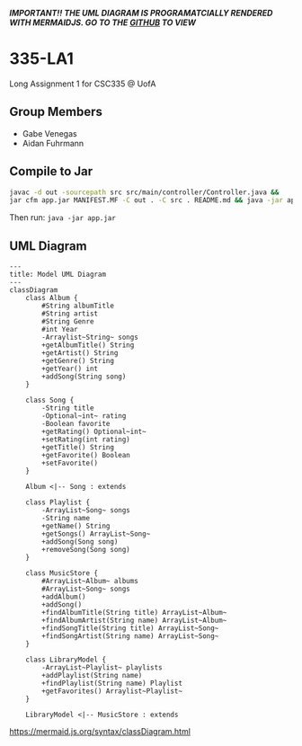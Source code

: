 **_IMPORTANT!! THE UML DIAGRAM IS PROGRAMATCIALLY RENDERED WITH MERMAIDJS. GO TO THE [GITHUB](https://github.com/varphi-online/335-LA1/tree/main) TO VIEW_**

# 335-LA1

Long Assignment 1 for CSC335 @ UofA

## Group Members

- Gabe Venegas
- Aidan Fuhrmann

## Compile to Jar

```bash
javac -d out -sourcepath src src/main/controller/Controller.java &&
jar cfm app.jar MANIFEST.MF -C out . -C src . README.md && java -jar app.jar
```

Then run: `java -jar app.jar`

## UML Diagram
```mermaid
---
title: Model UML Diagram
---
classDiagram
    class Album {
        #String albumTitle
        #String artist
        #String Genre
        #int Year
        -Arraylist~String~ songs
        +getAlbumTitle() String
        +getArtist() String
        +getGenre() String
        +getYear() int
        +addSong(String song)
    }

    class Song {
        -String title
        -Optional~int~ rating
        -Boolean favorite
        +getRating() Optional~int~
        +setRating(int rating)
        +getTitle() String
        +getFavorite() Boolean
        +setFavorite()
    }

    Album <|-- Song : extends

    class Playlist {
        -ArrayList~Song~ songs
        -String name
        +getName() String
        +getSongs() ArrayList~Song~
        +addSong(Song song)
        +removeSong(Song song)
    }

    class MusicStore {
        #ArrayList~Album~ albums
        #ArrayList~Song~ songs
        +addAlbum()
        +addSong()
        +findAlbumTitle(String title) ArrayList~Album~
        +findAlbumArtist(String name) ArrayList~Album~
        +findSongTitle(String title) ArrayList~Song~
        +findSongArtist(String name) ArrayList~Song~
    }

    class LibraryModel {
        -ArrayList~Playlist~ playlists
        +addPlaylist(String name)
        +findPlaylist(String name) Playlist
        +getFavorites() Arraylist~Playlist~
    }

    LibraryModel <|-- MusicStore : extends
```

https://mermaid.js.org/syntax/classDiagram.html
